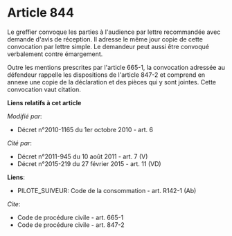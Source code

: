 # Article 844

Le greffier convoque les parties à l'audience par lettre recommandée avec demande d'avis de réception. Il adresse le même
jour copie de cette convocation par lettre simple. Le demandeur peut aussi être convoqué verbalement contre émargement. 

Outre les mentions prescrites par l'article 665-1, la convocation adressée au défendeur rappelle les dispositions de
l'article 847-2 et comprend en annexe une copie de la déclaration et des pièces qui y sont jointes. Cette convocation vaut
citation.

**Liens relatifs à cet article**

_Modifié par_:

  - Décret n°2010-1165 du 1er octobre 2010 - art. 6

_Cité par_:

  - Décret n°2011-945 du 10 août 2011 - art. 7 (V)
  - Décret n°2015-219 du 27 février 2015 - art. 11 (VD)

**Liens**:

  - PILOTE_SUIVEUR: Code de la consommation - art. R142-1 (Ab)

_Cite_:

  - Code de procédure civile - art. 665-1
  - Code de procédure civile - art. 847-2

